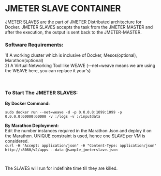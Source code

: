 # JMETER SLAVE CONTAINER
JMETER SLAVES are the part of JMETER Distributed architecture for Docker. JMETER SLAVES accepts the task from the JMETER MASTER and after the execution, the output is sent back to the JMETER-MASTER. 
</br>
<h3>Software Requirements:</h3>
<p>1) A working cluster which is inclusive of Docker, Mesos(optional), Marathon(optional)</br>
2) A Virtual Networking Tool like WEAVE (--net=weave means we are using the WEAVE here, you can replace it your's) </p>
</br>
<h3> To Start The JMETER SLAVES: </h3>
<p><b>By Docker Command:</b>
</br><code>
sudo docker run --net=weave -d -p 0.0.0.0:1099:1099 -p 0.0.0.0:60000:60000 -v <absolute any host path to log>:/logs -v <absolute any host path to inputdata>:/inputdata 
</code></p>

<p><b>By Marathon Deployment:</b></br>
Edit the number instances required in the Marathon Json and deploy it on the Marathon. UNIQUE constraint is used, hence one SLAVE per VM is considered.</br>
<code>curl -H "Accept: application/json" -H "Content-Type: application/json" http://<master-node>:8080/v2/apps --data @sample_jmeterslave.json</code></p>
</br>
<p>The SLAVES will run for indefinite time till they are killed.</p>
